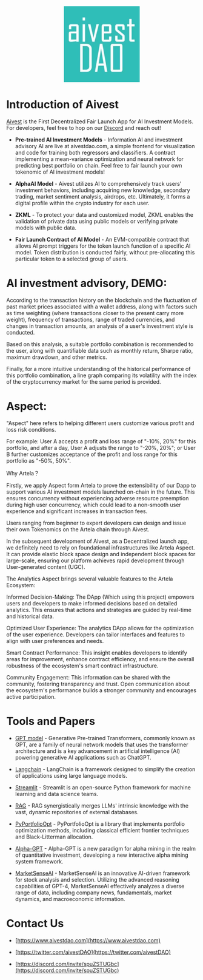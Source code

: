 <div align="center">
    <img src="logo.jpg" alt="drawing" width="200"/>
</div>

# Introduction of Aivest
[Aivest](https://www.aivestdao.com) is the First Decentralized Fair Launch App for AI Investment Models. For developers, feel free to hop on our [Discord](https://discord.com/invite/spuZSTUGbc) and reach out!

* **Pre-trained AI Investment Models** - Information AI and investment advisory AI are live at aivestdao.com, a simple frontend for visualization and code for training both regressors and classifiers. A contract implementing a mean-variance optimization and neural network for predicting best portfolio on chain. Feel free to fair launch your own tokenomic of AI investment models!

* **AlphaAI Model** - Aivest utilizes AI to comprehensively track users' investment behaviors, including acquiring new knowledge, secondary trading, market sentiment analysis, airdrops, etc. Ultimately, it forms a digital profile within the crypto industry for each user.

* **ZKML** - To protect your data and customized model, ZKML enables the validation of private data using public models or verifying private models with public data.

* **Fair Launch Contract of AI Model** - An EVM-compatible contract that allows AI prompt triggers for the token launch function of a specific AI model. Token distribution is conducted fairly, without pre-allocating this particular token to a selected group of users.




# AI investment advisory, DEMO:

According to the transaction history on the blockchain and the fluctuation of past market prices associated with a wallet address, along with factors such as time weighting (where transactions closer to the present carry more weight), frequency of transactions, range of traded currencies, and changes in transaction amounts, an analysis of a user's investment style is conducted.

Based on this analysis, a suitable portfolio combination is recommended to the user, along with quantifiable data such as monthly return, Sharpe ratio, maximum drawdown, and other metrics.

Finally, for a more intuitive understanding of the historical performance of this portfolio combination, a line graph comparing its volatility with the index of the cryptocurrency market for the same period is provided.

# Aspect:

"Aspect" here refers to helping different users customize various profit and loss risk conditions. 

For example: User A accepts a profit and loss range of "-10%, 20%" for this portfolio, and after a day, User A adjusts the range to "-20%, 20%"; or User B further customizes acceptance of the profit and loss range for this portfolio as "-50%, 50%".

Why Artela？

Firstly, we apply Aspect form Artela to prove the extensibility of our Dapp to support various AI investment models launched on-chain in the future. This ensures concurrency without experiencing adverse resource preemption during high user concurrency, which could lead to a non-smooth user experience and significant increases in transaction fees.

Users ranging from beginner to expert developers can design and issue their own Tokenomics on the Artela chain through Aivest.

In the subsequent development of Aivest, as a Decentralized launch app, we definitely need to rely on foundational infrastructures like Artela Aspect. It can provide elastic block space design and independent block spaces for large-scale, ensuring our platform achieves rapid development through User-generated content (UGC).

The Analytics Aspect brings several valuable features to the Artela Ecosystem:

Informed Decision-Making: The DApp (Which using this project) empowers users and developers to make informed decisions based on detailed analytics. This ensures that actions and strategies are guided by real-time and historical data.

Optimized User Experience: The analytics DApp allows for the optimization of the user experience. Developers can tailor interfaces and features to align with user preferences and needs.

Smart Contract Performance: This insight enables developers to identify areas for improvement, enhance contract efficiency, and ensure the overall robustness of the ecosystem's smart contract infrastructure.

Community Engagement: This information can be shared with the community, fostering transparency and trust. Open communication about the ecosystem's performance builds a stronger community and encourages active participation.






# Tools and  Papers

* [GPT model](https://openai.com) -  Generative Pre-trained Transformers, commonly known as GPT, are a family of neural network models that uses the transformer architecture and is a key advancement in artificial intelligence (AI) powering generative AI applications such as ChatGPT.

* [Langchain](https://www.langchain.com) - LangChain is a framework designed to simplify the creation of applications using large language models.

* [Streamlit](https://streamlit.io) - Streamlit is an open-source Python framework for machine learning and data science teams. 

* [RAG](https://arxiv.org/abs/2312.10997) - RAG synergistically merges LLMs' intrinsic knowledge with the vast, dynamic repositories of external databases.


* [PyPortfolioOpt](https://pyportfolioopt.readthedocs.io/en/latest/) - PyPortfolioOpt is a library that implements portfolio optimization methods, including classical efficient frontier techniques and Black-Litterman allocation.

* [Alpha-GPT](https://arxiv.org/pdf/2402.09746.pdf) - Alpha-GPT is a new paradigm for alpha mining in the realm of quantitative investment, developing a new interactive alpha mining system framework.

* [MarketSenseAI](https://arxiv.org/abs/2401.03737) -  MarketSenseAI is an innovative AI-driven framework for stock analysis and selection. Utilizing the advanced reasoning capabilities of GPT-4, MarketSenseAI effectively analyzes a diverse range of data, including company news, fundamentals, market dynamics, and macroeconomic information.

# Contact Us

* [https://www.aivestdao.com](https://www.aivestdao.com)

* [https://twitter.com/aivestDAO](https://twitter.com/aivestDAO)

* [https://discord.com/invite/spuZSTUGbc](https://discord.com/invite/spuZSTUGbc)
